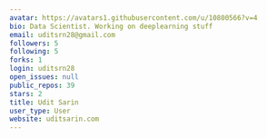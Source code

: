 ```yaml
---
avatar: https://avatars1.githubusercontent.com/u/10800566?v=4
bio: Data Scientist. Working on deeplearning stuff
email: uditsrn28@gmail.com
followers: 5
following: 5
forks: 1
login: uditsrn28
open_issues: null
public_repos: 39
stars: 2
title: Udit Sarin
user_type: User
website: uditsarin.com
---
```

